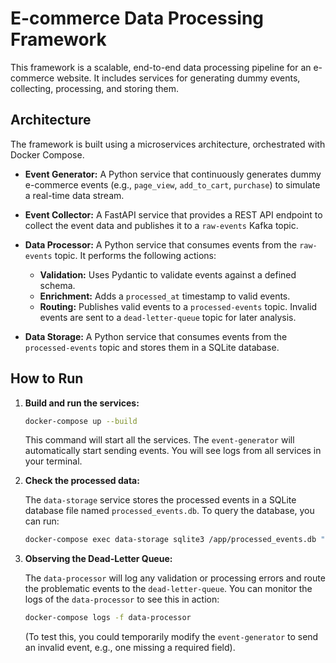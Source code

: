 # E-commerce Data Processing Framework

This framework is a scalable, end-to-end data processing pipeline for an e-commerce website. It includes services for generating dummy events, collecting, processing, and storing them.

## Architecture

The framework is built using a microservices architecture, orchestrated with Docker Compose.

- **Event Generator:** A Python service that continuously generates dummy e-commerce events (e.g., `page_view`, `add_to_cart`, `purchase`) to simulate a real-time data stream.

- **Event Collector:** A FastAPI service that provides a REST API endpoint to collect the event data and publishes it to a `raw-events` Kafka topic.

- **Data Processor:** A Python service that consumes events from the `raw-events` topic. It performs the following actions:
    - **Validation:** Uses Pydantic to validate events against a defined schema.
    - **Enrichment:** Adds a `processed_at` timestamp to valid events.
    - **Routing:** Publishes valid events to a `processed-events` topic. Invalid events are sent to a `dead-letter-queue` topic for later analysis.

- **Data Storage:** A Python service that consumes events from the `processed-events` topic and stores them in a SQLite database.

## How to Run

1. **Build and run the services:**

   ```bash
   docker-compose up --build
   ```
   This command will start all the services. The `event-generator` will automatically start sending events. You will see logs from all services in your terminal.

2. **Check the processed data:**

   The `data-storage` service stores the processed events in a SQLite database file named `processed_events.db`. To query the database, you can run:

   ```bash
   docker-compose exec data-storage sqlite3 /app/processed_events.db "SELECT * FROM events ORDER BY id DESC LIMIT 5;"
   ```

3. **Observing the Dead-Letter Queue:**

   The `data-processor` will log any validation or processing errors and route the problematic events to the `dead-letter-queue`. You can monitor the logs of the `data-processor` to see this in action:

   ```bash
   docker-compose logs -f data-processor
   ```
   (To test this, you could temporarily modify the `event-generator` to send an invalid event, e.g., one missing a required field).
